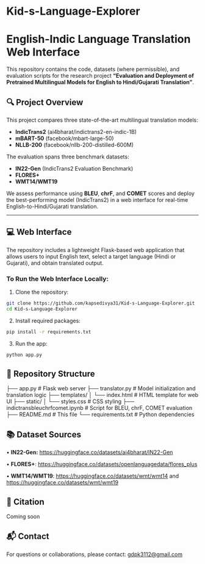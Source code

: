 # Kid-s-Language-Explorer

# English-Indic Language Translation Web Interface

This repository contains the code, datasets (where permissible), and evaluation scripts for the research project **“Evaluation and Deployment of Pretrained Multilingual Models for English to Hindi/Gujarati Translation”**.

## 🔍 Project Overview

This project compares three state-of-the-art multilingual translation models:

- **IndicTrans2** (ai4bharat/indictrans2-en-indic-1B)
- **mBART-50** (facebook/mbart-large-50)
- **NLLB-200** (facebook/nllb-200-distilled-600M)

The evaluation spans three benchmark datasets:

- **IN22-Gen** (IndicTrans2 Evaluation Benchmark)
- **FLORES+**
- **WMT14/WMT19**

We assess performance using **BLEU**, **chrF**, and **COMET** scores and deploy the best-performing model (IndicTrans2) in a web interface for real-time English-to-Hindi/Gujarati translation.

---

## 💻 Web Interface

The repository includes a lightweight Flask-based web application that allows users to input English text, select a target language (Hindi or Gujarati), and obtain translated output.

### To Run the Web Interface Locally:

1. Clone the repository:

```bash
git clone https://github.com/kapsedivya31/Kid-s-Language-Explorer.git
cd Kid-s-Language-Explorer
```

2. Install required packages:

```bash
pip install -r requirements.txt
```

3. Run the app:

```bash
python app.py
```

## 📁 Repository Structure

├── app.py                      # Flask web server 
├── translator.py               # Model initialization and translation logic 
├── templates/ 
│   └── index.html              # HTML template for web UI 
├── static/ 
│   └── styles.css              # CSS styling 
├── indictransbleuchrfcomet.ipynb # Script for BLEU, chrF, COMET evaluation 
├── README.md                    # This file 
└── requirements.txt             # Python dependencies

## 📚 Dataset Sources

•	**IN22-Gen:** https://huggingface.co/datasets/ai4bharat/IN22-Gen

•	**FLORES+**: https://huggingface.co/datasets/openlanguagedata/flores_plus

•	**WMT14/WMT19**: https://huggingface.co/datasets/wmt/wmt14 and https://huggingface.co/datasets/wmt/wmt19

## 📝 Citation

Coming soon

## 📬 Contact

For questions or collaborations, please contact: gdpk3112@gmail.com
